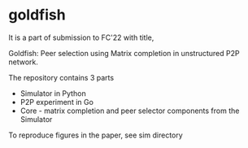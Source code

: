 # goldfish

It is a part of submission to FC'22 with title,

Goldfish: Peer selection using Matrix completion in unstructured P2P network.

The repository contains 3 parts
* Simulator in Python
* P2P experiment in Go
* Core - matrix completion and peer selector components from the Simulator

To reproduce figures in the paper, see sim directory
